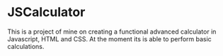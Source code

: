 # JSCalculator
This is a project of mine on creating a functional advanced calculator in Javascript, HTML and CSS.
At the moment its is able to perform basic calculations.
